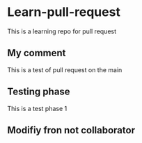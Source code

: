 # Learn-pull-request
This is a learning  repo for pull request

## My comment
This is a test of pull request on the main

## Testing phase
This is a test phase 1

## Modifiy fron not collaborator
